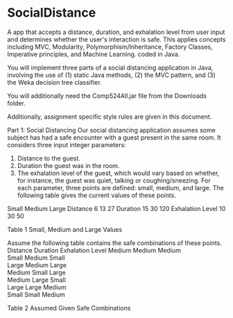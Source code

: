 # SocialDistance
A app that accepts a distance, duration, and exhalation level from user input and determines whether the user's interaction is safe. This applies concepts including MVC, Modularity, Polymorphism/Inheritance, Factory Classes, Imperative principles, and Machine Learning. coded in Java.


You will implement three parts of a social distancing application in Java, involving the
use of (1) static Java methods, (2) the MVC pattern, and (3) the Weka decision tree
classifier.

You will additionally need the Comp524All.jar file from the Downloads folder.

Additionally, assignment specific style rules are given in this document.

Part 1: Social Distancing
Our social distancing application assumes some subject has had a safe encounter with
a guest present in the same room. It considers three input integer parameters:
1. Distance to the guest.
2. Duration the guest was in the room.
3. The exhalation level of the guest, which would vary based on whether, for
instance, the guest was quiet, talking or coughing/sneezing.
For each parameter, three points are defined: small, medium, and large. The following
table gives the current values of these points.

Small Medium Large
Distance 6 13 27
Duration 15 30 120
Exhalation Level 10 30 50

Table 1 Small, Medium and Large Values

Assume the following table contains the safe combinations of these points.
Distance Duration Exhalation Level
Medium Medium Medium<br />
Small Medium Small<br />
Large Medium Large<br />
Medium Small Large<br />
Medium Large Small<br />
Large Large Medium<br />
Small Small Medium<br />

Table 2 Assumed Given Safe Combinations
